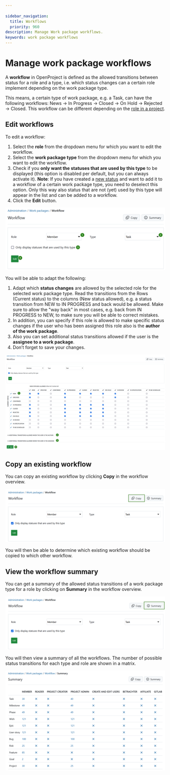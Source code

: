 ```yaml
---

sidebar_navigation:
  title: Workflows
  priority: 960
description: Manage Work package workflows.
keywords: work package workflows
---
```


# Manage work package workflows

A **workflow** in OpenProject is defined as the allowed transitions between status for a role and a type, i.e. which status changes can a certain role implement depending on the work package type.

This means, a certain type of work package, e.g. a Task, can have the following workflows: News -> In Progress -> Closed -> On Hold -> Rejected -> Closed. This workflow can be different depending on the [role in a project](../../users-permissions/roles-permissions).

## Edit workflows

To edit a workflow:

1. Select the **role** from the dropdown menu for which you want to edit the workflow.
2. Select the **work package type** from the dropdown menu for which you want to edit the workflow.
3. Check if you **only want the statuses that are used by this type** to be displayed (this option is disabled per default, but you can always activate it).
   **Note**: If you have created a [new status](../work-package-status) and want to add it to a workflow of a certain work package type, you need to deselect this option. Only this way also status that are not (yet) used by this type will appear in the list and can be added to a workflow.
4. Click the **Edit** button.

![System-admin-guide-work-package-workflows](System-admin-guide-work-package-workflows.png)

You will be able to adapt the following:

1. Adapt which **status changes** are allowed by the selected role for the selected work package type. Read the transitions from the Rows (Current status) to the columns (New status allowed), e.g. a status transition from NEW to IN PROGRESS and back would be allowed. Make sure to allow the "way back" in most cases, e.g. back from IN PROGRESS to NEW, to make sure you will be able to correct mistakes.
2. In addition, you can specify if this role is allowed to make specific status changes if the user who has been assigned this role also is the **author of the work package**.
3. Also you can set additional status transitions allowed if the user is the **assignee to a work package**.
4. Don’t forget to save your changes.

![Edit work package workflows in OpenProject administration](System-admin-guide-work-package-workflows_edit.png)

## Copy an existing workflow

You can copy an existing workflow by clicking **Copy** in the workflow overview.

![Copy work package workflow in OpenProject administration](System-admin-guide-work-package-workflows_copy.png)

You will then be able to determine which existing workflow should be copied to which other workflow.

## View the workflow summary

You can get a summary of the allowed status transitions of a work package type for a role by clicking on **Summary** in the workflow overview.

![Summary of work package workflows in OpenProject administration](System-admin-guide-work-package-workflows_summary.png)

You will then view a summary of all the workflows. The number of possible status transitions for each type and role are shown in a matrix.

![Overview of work package workflow summary in OpenProject administration](System-admin-guide-work-package-workflows_overview.png)
